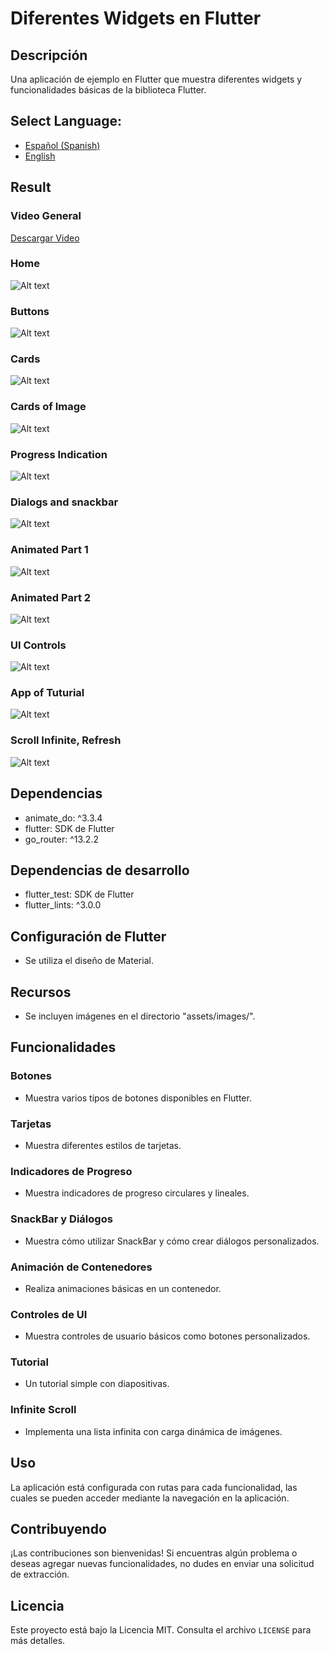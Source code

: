 # Diferentes Widgets en Flutter

## Descripción
Una aplicación de ejemplo en Flutter que muestra diferentes widgets y funcionalidades básicas de la biblioteca Flutter.

## **Select Language:**
- [Español (Spanish)](README-es.md)
- [English](README.md)

## Result
### Video General
[Descargar Video](docs/video.mkv) 
### Home
![Alt text](docs/home.PNG) 
### Buttons
![Alt text](docs/2%20buttons.PNG) 
### Cards 
![Alt text](docs/3_cards.PNG) 
### Cards of Image
![Alt text](docs/3_1_cards.PNG) 
### Progress Indication 
![Alt text](docs/4_progress.PNG) 
### Dialogs and snackbar
![Alt text](docs/5_dialogs.PNG) 
### Animated Part 1
![Alt text](docs/5_1_animated.PNG) 
### Animated Part 2
![Alt text](docs/6_animated.PNG) 
### UI Controls
![Alt text](docs/7_ui_controls.PNG) 
### App of Tuturial
![Alt text](docs/8_app_tuto.PNG) 
### Scroll Infinite, Refresh
![Alt text](docs/9_scroll.PNG) 


## Dependencias
- animate_do: ^3.3.4
- flutter: SDK de Flutter
- go_router: ^13.2.2

## Dependencias de desarrollo
- flutter_test: SDK de Flutter
- flutter_lints: ^3.0.0

## Configuración de Flutter
- Se utiliza el diseño de Material.

## Recursos
- Se incluyen imágenes en el directorio "assets/images/".

## Funcionalidades

### Botones
- Muestra varios tipos de botones disponibles en Flutter.

### Tarjetas
- Muestra diferentes estilos de tarjetas.

### Indicadores de Progreso
- Muestra indicadores de progreso circulares y lineales.

### SnackBar y Diálogos
- Muestra cómo utilizar SnackBar y cómo crear diálogos personalizados.

### Animación de Contenedores
- Realiza animaciones básicas en un contenedor.

### Controles de UI
- Muestra controles de usuario básicos como botones personalizados.

### Tutorial
- Un tutorial simple con diapositivas.

### Infinite Scroll
- Implementa una lista infinita con carga dinámica de imágenes.

## Uso
La aplicación está configurada con rutas para cada funcionalidad, las cuales se pueden acceder mediante la navegación en la aplicación.

## Contribuyendo
¡Las contribuciones son bienvenidas! Si encuentras algún problema o deseas agregar nuevas funcionalidades, no dudes en enviar una solicitud de extracción.

## Licencia
Este proyecto está bajo la Licencia MIT. Consulta el archivo `LICENSE` para más detalles.
